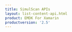 ```yaml
---
title: SimulScan APIs
layout: list-content-api.html
product: EMDK For Xamarin
productversion: '2.5'
---
```


















